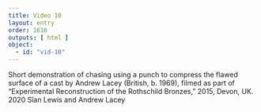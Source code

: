 ```yaml
---
title: Video 10
layout: entry
order: 1610
outputs: [ html ]
object:
  - id: "vid-10"
---
```


Short demonstration of chasing using a punch to compress the flawed surface of a cast by Andrew Lacey (British, b. 1969), filmed as part of “Experimental Reconstruction of the Rothschild Bronzes,” 2015, Devon, UK. 2020 Sîan Lewis and Andrew Lacey
